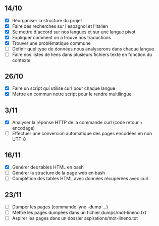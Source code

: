 ## 14/10
- [x] Réorganiser la structure du projet
- [x] Faire des recherches sur l'espagnol et l'italien
- [x] Se mettre d'accord sur nos langues et sur une langue pivot
- [x] Expliquer comment on a trouvé nos traductions
- [x] Trouver une problématique commune
- [ ] Définir quel type de données nous analyserons dans chaque langue
- [ ] Faire nos listes de liens dans plusieurs fichiers texte en fonction du contexte
## 26/10
- [x] Faire un script qui utilise curl pour chaque langue
- [x] Mettre en commun notre script pour le rendre multilingue
## 3/11
- [x] Analyser la réponse HTTP de la commande curl (code retour + encodage)
- [ ] Effectuer une conversion automatique des pages encodées en non UTF-8
## 16/11
- [x] Générer des tables HTML en bash
- [ ] Générer la structure de la page web en bash
- [ ] Complétion des tables HTML avec données récupérées avec curl
## 23/11
- [ ] Dumper les pages (commande lynx -dump ...)
- [ ] Mettre les pages dumpées dans un fichier dumps/mot-lineno.txt
- [ ] Aspirer les pages dans un dossier aspirations/mot-lineno.txt
